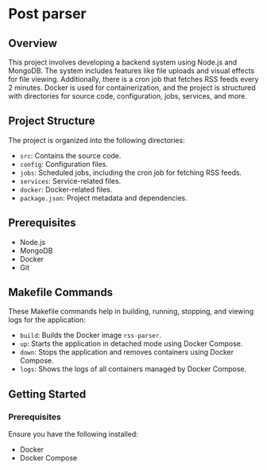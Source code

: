 # Post parser

## Overview

This project involves developing a backend system using Node.js and MongoDB. The system includes features like file uploads and visual effects for file viewing. Additionally, there is a cron job that fetches RSS feeds every 2 minutes. Docker is used for containerization, and the project is structured with directories for source code, configuration, jobs, services, and more.

## Project Structure

The project is organized into the following directories:

- `src`: Contains the source code.
- `config`: Configuration files.
- `jobs`: Scheduled jobs, including the cron job for fetching RSS feeds.
- `services`: Service-related files.
- `docker`: Docker-related files.
- `package.json`: Project metadata and dependencies.

## Prerequisites

- Node.js
- MongoDB
- Docker
- Git

## Makefile Commands

These Makefile commands help in building, running, stopping, and viewing logs for the application:

- `build`: Builds the Docker image `rss-parser`.
- `up`: Starts the application in detached mode using Docker Compose.
- `down`: Stops the application and removes containers using Docker Compose.
- `logs`: Shows the logs of all containers managed by Docker Compose.

## Getting Started

### Prerequisites

Ensure you have the following installed:

- Docker
- Docker Compose